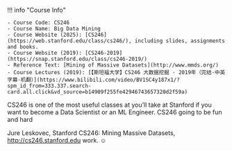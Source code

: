 !!! info "Course Info"

    - Course Code: CS246
    - Course Name: Big Data Mining
    - Course Website (2025): [CS246](https://web.stanford.edu/class/cs246/), including slides, assignments and books.
    - Course Website (2019): [CS246-2019](https://snap.stanford.edu/class/cs246-2019/)
    - Reference Text: [Mining of Massive Datasets](http://www.mmds.org/)
    - Course Lectures (2019): [【斯坦福大学】CS246 大数据挖掘 · 2019年（完结·中英字幕·机翻）](https://www.bilibili.com/video/BV1SC4y187x1/?spm_id_from=333.337.search-card.all.click&vd_source=b14909f255fe42946743657320d2f59a)

CS246 is one of the most useful classes at you’ll take at Stanford if you want to become a Data Scientist or an ML Engineer. CS246 going to be fun and hard

Jure Leskovec, Stanford CS246: Mining Massive Datasets, http://cs246.stanford.edu work. ☺